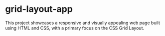 # grid-layout-app
This project showcases a responsive and visually appealing web page built using HTML and CSS, with a primary focus on the CSS Grid Layout.
